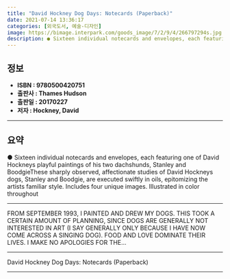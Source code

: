```yaml
---
title: "David Hockney Dog Days: Notecards (Paperback)"
date: 2021-07-14 13:36:17
categories: [외국도서, 예술-디자인]
image: https://bimage.interpark.com/goods_image/7/2/9/4/266797294s.jpg
description: ● Sixteen individual notecards and envelopes, each featuring one of David Hockneys playful paintings of his two dachshunds, Stanley and BoodgieThese sharply ob
---
```


## **정보**

- **ISBN : 9780500420751**
- **출판사 : Thames   Hudson**
- **출판일 : 20170227**
- **저자 : Hockney, David**

------



## **요약**

●  Sixteen individual notecards and envelopes, each featuring one of David Hockneys playful paintings of his two dachshunds, Stanley and BoodgieThese sharply observed, affectionate studies of David Hockneys dogs, Stanley and Boodgie, are executed swiftly in oils, epitomizing the artists familiar style. Includes four unique images. Illustrated in color throughout

------

FROM SEPTEMBER 1993, I PAINTED AND DREW MY DOGS. THIS TOOK A CERTAIN AMOUNT OF PLANNING, SINCE DOGS ARE GENERALLY NOT INTERESTED IN ART (I SAY GENERALLY ONLY BECAUSE I HAVE NOW COME ACROSS A SINGING DOG). FOOD AND LOVE DOMINATE THEIR LIVES.
I MAKE NO APOLOGIES FOR THE... 

------


David Hockney Dog Days: Notecards (Paperback) 

------



